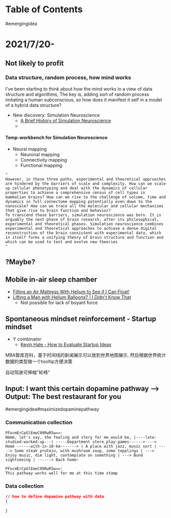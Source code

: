 # Table of Contents

#emergingidea

# 2021/7/20-
## Not likely to profit
### Data structure, random process, how mind works
I've been starting to think about how the mind works in a view of data structure and algorithms, 
The key is, adding sort of random process imitating a human subconscious, so how does it manifest it self in a model of a hybrid data structure?
- New discovery: Simulation Neuroscience
  - [A Brief History of Simulation Neuroscience](https://www.frontiersin.org/articles/10.3389/fninf.2019.00032/full)
  - [](https://blog.frontiersin.org/2018/03/02/neuroscience-brain-simulation-algorithm-exascale/)

#### Temp-workbench for Simulation Neuroscience
- Neural mapping
  - Neuronal mapping
  - Connectivity mapping
  - Functional mapping
```
"
However, in these three paths, experimental and theoretical approaches are hindered by the barriers of scale and complexity. How can we scale up cellular phenotyping and deal with the dynamics of cellular properties to achieve a comprehensive census of cell types in mammalian brains? How can we rise to the challenge of volume, time and dynamics in full connectome mapping potentially even down to the nanoscale? How can we trace all the molecular and cellular mechanisms that give rise to brain function and behavior?
To transcend these barriers, simulation neuroscience was born. It is arguably the next phase of brain research, after its philosophical, experimental and theoretical phases. Simulation neuroscience combines experimental and theoretical approaches to achieve a dense digital reconstruction of the brain consistent with experimental data, which in itself forms a unifying theory of brain structure and function and which can be used to test and evolve new theories
"

```
## ?Maybe?

## Mobile in-air sleep chamber
- [Filling an Air Mattress With Helium to See if I Can Float!](https://www.youtube.com/watch?v=7bP8lSiHy6Q)
- [Lifting a Man with Helium Balloons? | I Didn't Know That](https://www.youtube.com/watch?v=3N-LGBdLaJ8)
  - Not possible for lack of boyant force

## Spontaneous mindset reinforcement - Startup mindset
- Y combinator
  - [Kevin Hale - How to Evaluate Startup Ideas](https://www.youtube.com/watch?v=DOtCl5PU8F0)




MBA智库百科，基于时间线的新闻展示可以放到世界地图展示, 然后根据世界统计数据的类型做一个tooltip方便决策

自动驾驶可伸缩"轮椅"

## Input: I want this certain dopamine pathway --> Output: The best restaurant for you
#emergingidea#maximizedopaminepathway
### Communication collection
```
PFocmErCpGlEmeC09RwR5w==:
Hmmm, let's say, the feeling and story for me would be, |----late-studied-worked-up---| -----Department store_play-games------>----> Home ------with-in-10-km-------> | A place with jazz, music sort | -----> Some steak protein, with mushroom soup, some topplings | ---> Enjoy music, dim light, contemplate on something | ---> Bund sightseeing | ------> Back home~

PFocmErCpGlEmeC09RwR5w==:
This pathway works well for me at this time stamp

```

### Data collection
```json
// how to define dopamine pathway with data
{
  
}

```